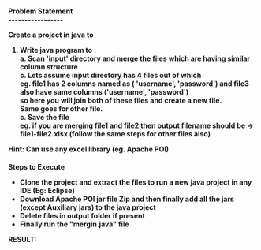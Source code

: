<h4>
Problem Statement<br>
-----------------<br>

Create a project in java to<br>

1. Write java program to :<br>
    a. Scan 'input' directory and merge the files which are having similar column structure <br>
    c. Lets assume input directory has 4 files out of which<br>
        eg. file1 has 2 columns named as ( 'username', 'password') and file3 also have same columns ('username', 'password')<br>
        so here you will join both of these files and create a new file. <br>
        Same goes for other file.<br>
    c. Save the file<br>
       eg. if you are merging file1 and file2 then output filename should be -> file1-file2.xlsx (follow the same steps for other files also)<br>

Hint: Can use any excel library (eg. Apache POI)<br>
</h4>
<h4>
    <b>Steps to Execute</b>
    <ul>
        <li>Clone the project and extract the files to run a new java project in any IDE (Eg: Eclipse)</li>
        <li>Download Apache POI jar file Zip and then finally add all the jars (except Auxiliary jars) to the java project</li>
        <li>Delete files in output folder if present</li>
        <li>Finally run the "mergin.java" file</li></ul>
        <b>RESULT:</b><br>
    <We will see new files (like: file1-file3.xlsx) created in the "Output" directory>
</h4>

